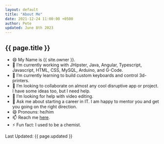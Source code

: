 ```yaml
---
layout: default
title: "About Me"
date: 2021-12-24 11:00:00 +0500
author: Pete
updated: June 8th 2023
---
```


## {{ page.title }}
- :smile: My Name is {{ site.owner }}.
- 🔭 I’m currently working with JHipster, Java, Angular, Typescript, Javascript, HTML, CSS, MySQL, Arduino, and G-Code.
- 🌱 I’m currently learning to build custom keyboards and control 3d-printers.
- 👯 I’m looking to collaborate on almost any cool disruptive app or project. I have some ideas too, but I need help.
- 🤔 I’m looking for help with video editing.
- 💬 Ask me about starting a career in IT. I am happy to mentor you and get you going on the right direction.
- 😄 Pronouns: he/him
- 📫 Reach me [here](https://hepaestus.com/contact).
- ⚡ Fun fact: I used to be a chemist.

Last Updated: {{ page.updated }}
